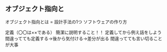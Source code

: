 ## オブジェクト指向と

オブジェクト指向とは = 設計手法の1つ
ソフトウェアの作り方

定義（〇〇は××である）
簡潔に説明すること！！
定義してから例え話をしよう
間違ってても定義する->後から気付ける->差分が出る
間違ってても言い切ることが大事

